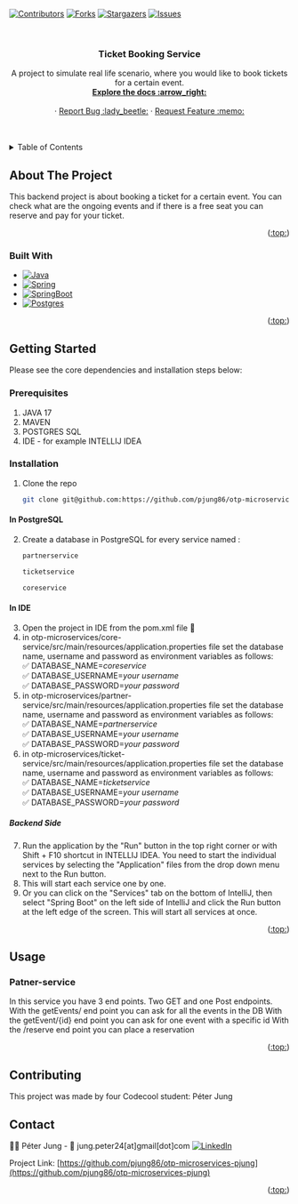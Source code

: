 <!-- Improved compatibility of back to top link: See: https://github.com/othneildrew/Best-README-Template/pull/73 -->
<a name="readme-top"></a>

<!-- PROJECT SHIELDS -->
<!--
*** I'm using markdown "reference style" links for readability.
*** Reference links are enclosed in brackets [ ] instead of parentheses ( ).
*** See the bottom of this document for the declaration of the reference variables
*** for contributors-url, forks-url, etc. This is an optional, concise syntax you may use.
*** https://www.markdownguide.org/basic-syntax/#reference-style-links
-->
[![Contributors][contributors-shield]][contributors-url]
[![Forks][forks-shield]][forks-url]
[![Stargazers][stars-shield]][stars-url]
[![Issues][issues-shield]][issues-url]


<!-- PROJECT LOGO -->
<br />
<div align="center">

<h3 align="center">Ticket Booking Service </h3>

  <p align="center">
    A project to simulate real life scenario, where you would like to book tickets for a certain event.
    <br />
    <a href="https://github.com/pjung86/otp-microservices-pjung"><strong>Explore the docs :arrow_right:</strong></a>
    <br />
    <br />
    ·
    <a href="https://github.com/pjung86/otp-microservices-pjung/issues">Report Bug :lady_beetle:</a>
    ·
    <a href="https://github.com/pjung86/otp-microservices-pjung/issues">Request Feature :memo:</a>
  </p>
</div>
   <br />
   <br />

<!-- TABLE OF CONTENTS -->
<details>
  <summary>Table of Contents</summary>
  <ol>
    <li>
      <a href="#about-the-project">About The Project</a>
      <ul>
        <li><a href="#built-with">Built With</a></li>
      </ul>
    </li>
    <li>
      <a href="#getting-started">Getting Started</a>
      <ul>
        <li><a href="#prerequisites">Prerequisites</a></li>
        <li><a href="#installation">Installation</a></li>
      </ul>
    </li>
    <li><a href="#usage">Usage</a></li>
    <li><a href="#contributing">Contributing</a>
    <li><a href="#contact">Contact</a></li>
    <li><a href="#acknowledgments">Acknowledgments</a></li>
  </ol>
</details>



<!-- ABOUT THE PROJECT -->
## About The Project

This backend project is about booking a ticket for a certain event. You can check what are the ongoing events and if there is a free seat you can reserve and pay for your ticket.

<p align="right">(<a href="#readme-top">:top:</a>)</p>


### Built With

* [![Java][Java.img]][Java-url]
* [![Spring][Spring.img]][Spring-url]
* [![SpringBoot][SpringBoot.img]][SpringBoot-url]
* [![Postgres][Postgres.img]][Postgres-url]

<p align="right">(<a href="#readme-top">:top:</a>)</p>



<!-- GETTING STARTED -->
## Getting Started

Please see the core dependencies and installation steps below:

### Prerequisites
1. JAVA 17
2. MAVEN
3. POSTGRES SQL
4. IDE - for example INTELLIJ IDEA

### Installation
1. Clone the repo
   ```sh
   git clone git@github.com:https://github.com/pjung86/otp-microservices-pjung
   ```
#### In PostgreSQL
2. Create a database in PostgreSQL for every service named :
      ```sh
   partnerservice
   ```
      ```sh
   ticketservice
   ```
      ```sh
   coreservice
   ```
#### In IDE
3. Open the project in IDE from the pom.xml file :open_file_folder:
4. in otp-microservices/core-service/src/main/resources/application.properties file set the database name, username and password as environment variables as follows: <br>
   :white_check_mark: DATABASE_NAME=_coreservice_<br>
   :white_check_mark: DATABASE_USERNAME=_your username_<br>
   :white_check_mark: DATABASE_PASSWORD=_your password_<br>
5. in otp-microservices/partner-service/src/main/resources/application.properties file set the database name, username and password as environment variables as follows: <br>
   :white_check_mark: DATABASE_NAME=_partnerservice_<br>
   :white_check_mark: DATABASE_USERNAME=_your username_<br>
   :white_check_mark: DATABASE_PASSWORD=_your password_<br>
6. in otp-microservices/ticket-service/src/main/resources/application.properties file set the database name, username and password as environment variables as follows: <br>
   :white_check_mark: DATABASE_NAME=_ticketservice_<br>
   :white_check_mark: DATABASE_USERNAME=_your username_<br>
   :white_check_mark: DATABASE_PASSWORD=_your password_<br>
   
##### Backend Side
7. Run the application by the "Run" button in the top right corner or with Shift + F10 shortcut in INTELLIJ IDEA. You need to start the individual services by selecting the "Application" files from the drop down menu next to the Run button. 
8. This will start each service one by one.
9. Or you can click on the "Services" tab on the bottom of IntelliJ, then select "Spring Boot" on the left side of IntelliJ and click the Run button at the left edge of the screen. This will start all
services at once.

    
<p align="right">(<a href="#readme-top">:top:</a>)</p>



<!-- USAGE EXAMPLES -->
## Usage
### Patner-service
  In this service you have 3 end points. Two GET and one Post endpoints.
  With the getEvents/ end point you can ask for all the events in the DB
  With the getEvent/{id} end point you can ask for one event with a specific id
  With the /reserve end point you can place a reservation

<p align="right">(<a href="#readme-top">:top:</a>)</p>


<!-- CONTRIBUTING -->
## Contributing
This project was made by four Codecool student: Péter Jung

<!-- CONTACT -->
## Contact
:man_technologist: Péter Jung - :email: jung.peter24[at]gmail[dot]com [![LinkedIn][linkedin-shield]][linkedin-Peter]<br>

Project Link: [https://github.com/pjung86/otp-microservices-pjung](https://github.com/pjung86/otp-microservices-pjung)

<p align="right">(<a href="#readme-top">:top:</a>)</p>



<!-- MARKDOWN LINKS & IMAGES -->
<!-- https://www.markdownguide.org/basic-syntax/#reference-style-links -->
[contributors-shield]: https://img.shields.io/github/contributors/pjung86/otp-microservices-pjung?style=for-the-badge
[contributors-url]: https://github.com/pjung86/otp-microservices-pjung/graphs/contributors
[forks-shield]: https://img.shields.io/github/forks/pjung86/otp-microservices-pjung?style=for-the-badge
[forks-url]: https://github.com/pjung86/otp-microservices-pjung/forks
[stars-shield]: https://img.shields.io/github/stars/pjung86/otp-microservices-pjung?style=for-the-badge
[stars-url]: https://github.com/pjung86/otp-microservices-pjung/stargazers
[issues-shield]: https://img.shields.io/github/issues/pjung86/otp-microservices-pjung?style=for-the-badge
[issues-url]: https://github.com/pjung86/otp-microservices-pjung/issues

[linkedin-shield]: https://img.shields.io/badge/LinkedIn-0077B5?style=for-the-badge&logo=linkedin&logoColor=white
[linkedin-Peter]: https://www.linkedin.com/in/pjung-dev
[Java.img]: https://img.shields.io/badge/java-%23ED8B00.svg?style=for-the-badge&logo=openjdk&logoColor=white
[Java-url]: https://www.java.com/en/
[Spring.img]: https://img.shields.io/badge/Spring-6DB33F?style=for-the-badge&logo=spring&logoColor=white
[Spring-url]: https://spring.io/
[Postgres.img]: https://img.shields.io/badge/PostgreSQL-316192?style=for-the-badge&logo=postgresql&logoColor=white
[Postgres-url]: https://www.postgresql.org/
[SpringBoot.img]: https://img.shields.io/badge/Spring_Boot-F2F4F9?style=for-the-badge&logo=spring-boot
[SpringBoot-url]: https://spring.io/projects/spring-boot
